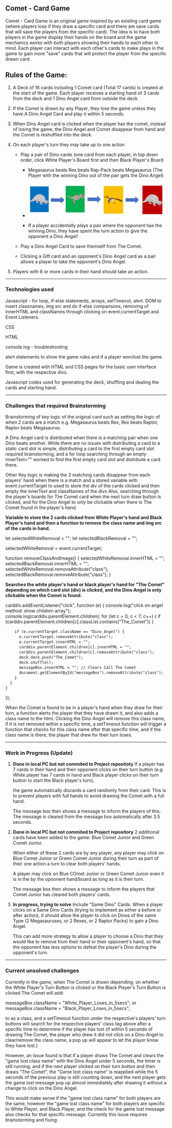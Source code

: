 ## Comet - Card Game

Comet - Card Game is an original game inspired by an existing card game (where players lose if they draw a specific card and there are save cards that will save the players from the specific card).
The idea is to have both players in the game display their hands on the board and the game mechanics works with both players showing their hands to each other in mind. Each player can interact with each other's cards to make plays in the game to gain more "save" cards that will protect the player from the specific drawn card.

## Rules of the Game:

1. A Deck of 16 cards including 1 Comet card (Total 17 cards) is created at the start of the game. Each player receives a starting hand of 3 cards from the deck and 1 Dino Angel card from outside the deck.

2. If the Comet is drawn by any Player, they lose the game unless they have A Dino Angel Card and play it within 5 seconds.

3. When Dino Angel card is clicked when the player has the comet, instead of losing the game, the Dino Angel and Comet disappear from hand and the Comet is reshuffled into the deck.

4. On each player's turn they may take up to one action

   - Play a pair of Dino cards (one card from each player, in top down order, click White Player's Board first and then Black Player's Board

     - Megasaurus beats Rex beats Rap-Pack beats Megasaurus (The Player with the winning Dino out of the pair gets the Dino Angel)

     - ![Game Rules Image](Comet_game_rules.jpg)

     - If a player accidentally plays a pair where the opponent has the winning Dino, they have spent the turn action to give the opponent a Dino Angel!

   - Play a Dino Angel Card to save themself from The Comet.
   - Clicking a Gift card and an opponent's Dino Angel card as a pair allows a player to take the opponent's Dino Angel.

5. Players with 6 or more cards in their hand should take an action.

---

### Technologies used

Javascript - for loop, if-else statements, arrays, setTimeout, alert. DOM to insert classnames, img src and do if-else comparisons, removing of innerHTML and classNames through clicking on event.currentTarget and Event Listeners.

CSS

HTML

console.log - troubleshooting

alert statements to show the game rules and if a player won/lost the game.

Game is created with HTML and CSS pages for the basic user interface first, with the respective divs.

Javascript codes used for generating the deck, shuffling and dealing the cards and starting hand.

---

### Challenges that required Brainstorming

Brainstorming of key logic of the original card such as setting the logic of when 2 cards are a match e.g. Megasaurus beats Rex, Rex beats Raptor, Raptor beats Megasaurus.

A Dino Angel card is distributed when there is a matching pair when one Dino beats another. While there are no issues with distributing a card to a static card slot is simple, distributing a card to the first empty card slot required brainstorming, and a for loop searching through an empty innerText="" worked to find the first empty card slot and distribute a card there.

Other Key logic is making the 2 matching cards disappear from each players' hand when there is a match and a stored variable with event.currentTarget to used to store the div of the cards clicked and then empty the innerText and classNames of the divs Also, searching through the player's boards for The Comet card when the next turn draw button is clicked, and for the Dino Angel to only be clickable when there is The Comet found in the player's hand.

**Variable to store the 2 cards clicked from White Player's hand and Black Player's hand and then a function to remove the class name and img src of the cards in hand.**

let selectedWhiteRemoval = "";
let selectedBlackRemoval = "";

selectedWhiteRemoval = event.currentTarget;

function removeClassAndImage() {
selectedWhiteRemoval.innerHTML = "";
selectedBlackRemoval.innerHTML = "";
selectedWhiteRemoval.removeAttribute("class");
selectedBlackRemoval.removeAttribute("class");
}

**Searches the white player's hand or black player's hand for "The Comet" depending on which card slot (div) is clicked, and the Dino Angel is only clickable when the Comet is found.**

carddiv.addEventListener("click", function (e) {
console.log("click on angel method: show children array");
console.log(carddiv.parentElement.children);
for (let c = 0; c < 7; c++) {
if (carddiv.parentElement.children[c].classList.contains("The_Comet")) {

        if (e.currentTarget.className == "Dino_Angel") {
          e.currentTarget.removeAttribute("class");
          e.currentTarget.innerHTML = "";
          carddiv.parentElement.children[c].innerHTML = "";
          carddiv.parentElement.children[c].removeAttribute("class");
          deck.deck.push("The_Comet");
          deck.shuffle();
          messageBox.innerHTML = ""; // Clears Call The Comet
          document.getElementById("messageBox").removeAttribute("class");
        }
      }
    }

});

When the Comet is found to be in a player's hand when they draw for their turn, a function alerts the player that they have drawn it, and also adds a class name to the html. Clicking the Dino Angel will remove this class name, if it is not removed within a specific time, a setTimeout function will trigger a function that checks for this class name after that specific time, and if the class name is there, the player that drew for their turn loses.

---

### Work in Progress (Update)

1. **Done in local PC but not commited to Project repositoty**
   If a player has 7 cards in their hand and their opponent clicks on their turn button (e.g. White player has 7 cards in hand and Black player clicks on their turn button to start the Black player's turn),

   the game automatically discards a card randomly from their card. This is to prevent players with full hands to avoid drawing the Comet with a full hand.

   The message box then shows a message to inform the players of this. The message is cleared from the message box automatically after 3.5 seconds.

2. **Done in local PC but not commited to Project repository**
   2 additional cards have been added to the game: Blue Comet Junior and Green Comet Junior.

   When either of these 2 cards are by any player, any player may click on Blue Comet Junior or Green Comet Junior during their turn as part of their one action a turn to clear both players' hands.

   A player may click on Blue COmet Junior or Green Comet Junior even it is in the by the opoonent hand/board as long as it is their turn.

   The message box then shows a message to inform the players that Comet Junior has cleared both players' cards.

3. **In progress, trying to solve**
   Include "Same Dino" Cards.
   When a player clicks on a Same Dino Cards (trying to implement as either a before or after action), it should allow the player to click on Dinos of the same Type (2 Megasauruses, or 2 Rexes, or 2 Raptor Packs) to gain a Dino Angel.

   This can add more strategy to allow a player to choose a Dino that they would like to remove from their hand or their opponent's hand, so that the opponent has less options to defeat the player's Dino during the opponent's turn.

---

### Current unsolved challenges

Currently in the game, when The Comet is drawn depending, on whether the White Player's Turn Button is clicked or the Black Player's Turn Button is clicked
The Comet will add:

messageBox.className = "White_Player_Loses_in_5secs";
or
messageBox.className = "Black_Player_Loses_in_5secs";

to as a class, and a setTimeout function under the respective's players' turn buttons will search for the respective players' class tag above after a specific time to determine if the player has lost (if within 5 seconds of drawing The Comet, the player who drew it did not click on a Dino Angel to clear/remove the class name, a pop up will appear to let the player know they have lost.)

However, an issue found is that if a player draws The Comet and clears the "game lost class name" with the Dino Angel under 5 seconds, the timer is still running, and if the next player clicked on their turn button and then draws "The Comet", the "Game lost class name" is reapplied while the 5 seconds of the previous play is still counting down, and the next player gets the game lost message pop up almost immediately after drawing it without a change to click on the Dino Angel.

This would make sense if the "game lost class name" for both players are the same, however the "game lost class name" for both players are specific to White Player, and Black Player, and the check for the game lost message also checks for that specific message. Currently this issue requires brainstorming and fixing.
